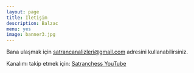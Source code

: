 ```yaml
---
layout: page
title: İletişim
description: Balzac
menu: yes
image: banner3.jpg
---
```


Bana ulaşmak için satrancanalizleri@gmail.com adresini kullanabilirsiniz.

Kanalımı takip etmek için: [Satranchess YouTube](youtube.com/satranchess)
